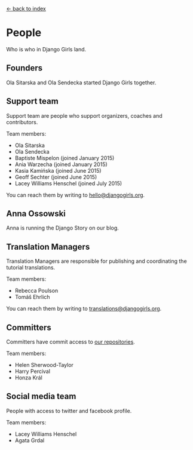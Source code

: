 [<- back to index](../README.md)

# People

Who is who in Django Girls land.

## Founders

Ola Sitarska and Ola Sendecka started Django Girls together.

## Support team

Support team are people who support organizers, coaches and contributors. 

Team members:

- Ola Sitarska
- Ola Sendecka
- Baptiste Mispelon (joined January 2015)
- Ania Warzecha (joined January 2015)
- Kasia Kamińska (joined June 2015)
- Geoff Sechter (joined June 2015)
- Lacey Williams Henschel (joined July 2015) 

You can reach them by writing to hello@djangogirls.org.

## Anna Ossowski

Anna is running the Django Story on our blog.

## Translation Managers

Translation Managers are responsible for publishing and coordinating the tutorial translations. 

Team members:

- Rebecca Poulson
- Tomáš Ehrlich

You can reach them by writing to translations@djangogirls.org.

## Committers 

Committers have commit access to [our repositories](https://github.com/DjangoGirls).

Team members:

- Helen Sherwood-Taylor
- Harry Percival
- Honza Král

## Social media team

People with access to twitter and facebook profile.

Team members:

- Lacey Williams Henschel
- Agata Grdal 
